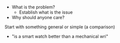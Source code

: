 - What is the problem?
	- Establish what is the issue
- Why should anyone care?

Start with something general or simple (a comparison)
- "is a smart watch better than a mechanical wri"